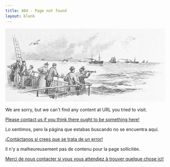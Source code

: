 ```yaml
---
title: 404 - Page not found
layout: blank
---
```


![British Library: Image taken from page 20 of 'Saint Paul's to the Highlands and back'.](/gallery/404_banner.png)

We are sorry, but we can't find any content at URL you tried to visit.

[Please contact us if you think there ought to be something here!](https://github.com/programminghistorian/jekyll/issues/new?title=Broken%20link&body=I%20encountered%20an%20error%20when%20I%20tried%20to%20navigate%20to%20The%20Programming%20Historian%20using%20this%20link:%20[PASTE%20URL%20HERE])

Lo sentimos, pero la página que estabas buscando no se encuentra aquí.

[¡Contáctanos si crees que se trata de un error!](https://github.com/programminghistorian/jekyll/issues/new?title=Broken%20link&body=I%20encountered%20an%20error%20when%20I%20tried%20to%20navigate%20to%20The%20Programming%20Historian%20using%20this%20link:%20[PASTE%20URL%20HERE])

Il n'y a malheureusement pas de contenu pour la page sollicitée.

[Merci de nous contacter si vous vous attendiez à trouver quelque chose ici!](https://github.com/programminghistorian/jekyll/issues/new?title=Broken%20link&body=I%20encountered%20an%20error%20when%20I%20tried%20to%20navigate%20to%20The%20Programming%20Historian%20using%20this%20link:%20[PASTE%20URL%20HERE])

